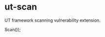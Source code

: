 # ut-scan
UT framework scanning vulnerability extension.
<?php
require_once dirname(__FILE__).'/'.'autoload.php';
use usualtool\Scan\Scan;
$scan=new Scan();
print_r($scan->Scan());

